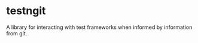 testngit
========

A library for interacting with test frameworks when informed by information from git.
